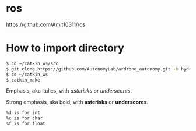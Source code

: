 # ros
https://github.com/Amit10311/ros


# How to import directory
```bash
$ cd ~/catkin_ws/src
$ git clone https://github.com/AutonomyLab/ardrone_autonomy.git -b hydro-devel
$ cd ~/catkin_ws
$ catkin_make
```

Emphasis, aka italics, with *asterisks* or _underscores_.

Strong emphasis, aka bold, with **asterisks** or __underscores__.


```bash
%d is for int
%c is for char
%f is for float
```


